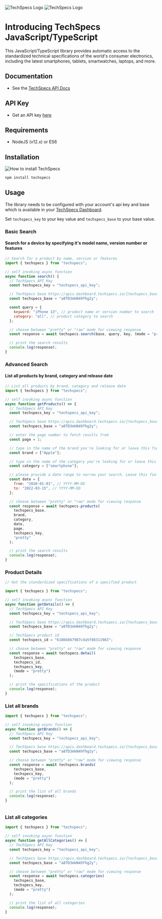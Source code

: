 ![TechSpecs Logo](https://i.imgur.com/JwSpZO8.jpg)
![TechSpecs Logo](https://i.imgur.com/JZ3GqAU.jpg)

# Introducing TechSpecs JavaScript/TypeScript

This JavaScript/TypeScript library provides automatic access to the standardized technical specifications of the world's consumer electronics, including the latest smartphones, tablets, smartwatches, laptops, and more.

## Documentation

- See the [TechSpecs API Docs](https://techspecs.readme.io)

## API Key

- Get an API key [here](https://developer.dashboard.techspecs.io/)

## Requirements

- NodeJS (v12.x) or ES6

## Installation

![How to install TechSpecs]()

```sh
npm install techspecs
```

## Usage

The library needs to be configured with your account's api key and base which is
available in your [TechSpecs Dashboard](https://developer.dashboard.techspecs.io/).

Set `techspecs_key` to your key value and `techspecs_base` to your base value.

### Basic Search

#### Search for a device by specifying it's model name, version number or features

```javascript
// Search for a product by name, version or features
import { techspecs } from "techspecs";

// self invoking async function
async function search() {
  // TechSpecs API Key
  const techspecs_key = "techspecs_api_key";

  // TechSpecs base https://apis.dashboard.techspecs.io/{techspecs_base}
  const techspecs_base = "a8TD3mkN49fhg2y";

  const query = {
    keyword: "iPhone 13", // product name or version number to search
    category: "all", // product category to search
  };

  // choose between "pretty" or "raw" mode for viewing response
  const response = await techspecs.search(base, query, key, (mode = "pretty"));

  // print the search results
  console.log(response);
}
```

### Advanced Search

#### List all products by brand, category and release date

```javascript
// List all products by brand, category and release date
import { techspecs } from "techspecs";

// self invoking async function
async function getProducts() => {
  // TechSpecs API Key
  const techspecs_key = "techspecs_api_key";

  // TechSpecs base https://apis.dashboard.techspecs.io/{techspecs_base}
  const techspecs_base = "a8TD3mkN49fhg2y";

  // enter the page number to fetch results from
  const page = 1;

  // type in the name of the brand you're looking for or leave this field empty to see results from all brands
  const brand = ["Apple"];

  // type in the name of the category you're looking for or leave this field empty to see results from all categories
  const category = ["smartphone"];

  // please provide a date range to narrow your search. Leave this field empty to fetch all results from all dates
  const date = {
    from: "2010-01-01", // YYYY-MM-DD
    to: "2022-03-15", // YYYY-MM-DD
  };

  // choose between "pretty" or "raw" mode for viewing response
  const response = await techspecs.products(
    techspecs_base,
    brand,
    category,
    date,
    page,
    techspecs_key,
    "pretty"
  );

  // print the search results
  console.log(response);
}

```

### Product Details

```javascript
// Get the standardized specifications of a specified product

import { techspecs } from "techspecs";

// self invoking async function
async function getDetails() => {
  // TechSpecs API Key
  const techspecs_key = "techspecs_api_key";

  // TechSpecs base https://apis.dashboard.techspecs.io/{techspecs_base}
  const techspecs_base = "a8TD3mkN49fhg2y";

  // TechSpecs product id
  const techspecs_id = "6186b047987cda5f88311983";

  // choose between "pretty" or "raw" mode for viewing response
  const response = await techspecs.detail(
    techspecs_base,
    techspecs_id,
    techspecs_key,
    (mode = "pretty")
  );

  // print the specifications of the product
  console.log(response);
}

```

### List all brands

```javascript
import { techspecs } from "techspecs";

// self invoking async function
async function getBrands() => {
  // TechSpecs API Key
  const techspecs_key = "techspecs_api_key";

  // TechSpecs base https://apis.dashboard.techspecs.io/{techspecs_base}
  const techspecs_base = "a8TD3mkN49fhg2y";

  // choose between "pretty" or "raw" mode for viewing response
  const response = await techspecs.brands(
    techspecs_base,
    techspecs_key,
    (mode = "pretty")
  );

  // print the list of all brands
  console.log(response);
}



```

### List all categories

```javascript
import { techspecs } from "techspecs";

// self invoking async function
async function getAllCategories() => {
  // TechSpecs API Key
  const techspecs_key = "techspecs_api_key";

  // TechSpecs base https://apis.dashboard.techspecs.io/{techspecs_base}
  const techspecs_base = "a8TD3mkN49fhg2y";

  // choose between "pretty" or "raw" mode for viewing response
  const response = await techspecs.categories(
    techspecs_base,
    techspecs_key,
    (mode = "pretty")
  );

  // print the list of all categories
  console.log(response);
}

```
